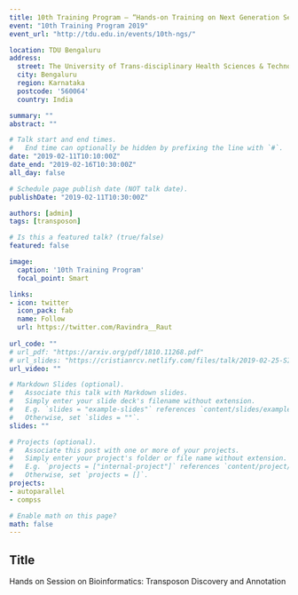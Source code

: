 ```yaml
---
title: 10th Training Program – “Hands-on Training on Next Generation Sequencing, Analysis & its Applications”
event: "10th Training Program 2019"
event_url: "http://tdu.edu.in/events/10th-ngs/"

location: TDU Bengaluru
address:
  street: The University of Trans-disciplinary Health Sciences & Technology
  city: Bengaluru
  region: Karnataka
  postcode: '560064'
  country: India

summary: ""
abstract: ""

# Talk start and end times.
#   End time can optionally be hidden by prefixing the line with `#`.
date: "2019-02-11T10:10:00Z"
date_end: "2019-02-16T10:30:00Z"
all_day: false

# Schedule page publish date (NOT talk date).
publishDate: "2019-02-11T10:30:00Z"

authors: [admin]
tags: [transposon]

# Is this a featured talk? (true/false)
featured: false

image:
  caption: '10th Training Program'
  focal_point: Smart

links:
- icon: twitter
  icon_pack: fab
  name: Follow
  url: https://twitter.com/Ravindra__Raut
  
url_code: ""
# url_pdf: "https://arxiv.org/pdf/1810.11268.pdf"
# url_slides: "https://cristianrcv.netlify.com/files/talk/2019-02-25-SIAMCSE19-autoparallel-presentation.pdf"
url_video: ""

# Markdown Slides (optional).
#   Associate this talk with Markdown slides.
#   Simply enter your slide deck's filename without extension.
#   E.g. `slides = "example-slides"` references `content/slides/example-slides.md`.
#   Otherwise, set `slides = ""`.
slides: ""

# Projects (optional).
#   Associate this post with one or more of your projects.
#   Simply enter your project's folder or file name without extension.
#   E.g. `projects = ["internal-project"]` references `content/project/deep-learning/index.md`.
#   Otherwise, set `projects = []`.
projects:
- autoparallel
- compss

# Enable math on this page?
math: false
---
```

<h2>Title</h2>

Hands on Session on Bioinformatics: Transposon Discovery and Annotation

